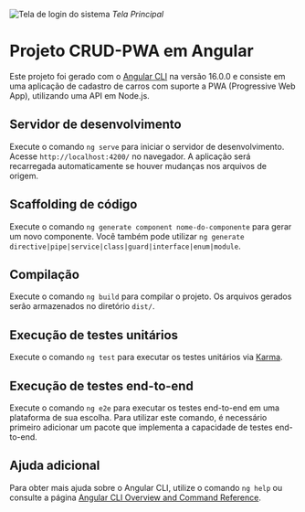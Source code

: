
![Tela de login do sistema](https://raw.githubusercontent.com/Joaofelipe14//cadastro-carro-crud-pwarefs/heads/src/image.png)
_Tela Principal_
# Projeto CRUD-PWA em Angular

Este projeto foi gerado com o [Angular CLI](https://github.com/angular/angular-cli) na versão 16.0.0 e consiste em uma aplicação de cadastro de carros com suporte a PWA (Progressive Web App), utilizando uma API em Node.js.

## Servidor de desenvolvimento

Execute o comando `ng serve` para iniciar o servidor de desenvolvimento. Acesse `http://localhost:4200/` no navegador. A aplicação será recarregada automaticamente se houver mudanças nos arquivos de origem.

## Scaffolding de código

Execute o comando `ng generate component nome-do-componente` para gerar um novo componente. Você também pode utilizar `ng generate directive|pipe|service|class|guard|interface|enum|module`.

## Compilação

Execute o comando `ng build` para compilar o projeto. Os arquivos gerados serão armazenados no diretório `dist/`.

## Execução de testes unitários

Execute o comando `ng test` para executar os testes unitários via [Karma](https://karma-runner.github.io).

## Execução de testes end-to-end

Execute o comando `ng e2e` para executar os testes end-to-end em uma plataforma de sua escolha. Para utilizar este comando, é necessário primeiro adicionar um pacote que implementa a capacidade de testes end-to-end.

## Ajuda adicional

Para obter mais ajuda sobre o Angular CLI, utilize o comando `ng help` ou consulte a página [Angular CLI Overview and Command Reference](https://angular.io/cli).
